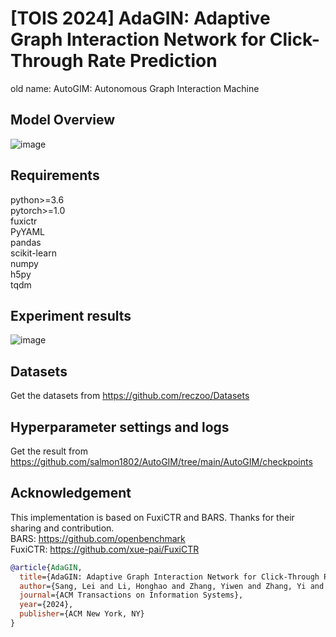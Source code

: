 # [TOIS 2024] AdaGIN: Adaptive Graph Interaction Network for Click-Through Rate Prediction
old name: AutoGIM: Autonomous Graph Interaction Machine
## Model Overview
![image](https://github.com/salmon1802/AdaGIN/assets/73091798/0f29234c-3244-4742-9009-0004007468ec)

## Requirements
python>=3.6  
pytorch>=1.0  
fuxictr  
PyYAML  
pandas  
scikit-learn  
numpy  
h5py  
tqdm  
## Experiment results
![image](https://github.com/user-attachments/assets/e1e5584b-08f7-49b9-8502-427c8a4b6389)

## Datasets
Get the datasets from https://github.com/reczoo/Datasets

## Hyperparameter settings and logs
Get the result from https://github.com/salmon1802/AutoGIM/tree/main/AutoGIM/checkpoints

## Acknowledgement
This implementation is based on FuxiCTR and BARS. Thanks for their sharing and contribution.  
BARS: https://github.com/openbenchmark  
FuxiCTR: https://github.com/xue-pai/FuxiCTR

```bibtex
@article{AdaGIN,
  title={AdaGIN: Adaptive Graph Interaction Network for Click-Through Rate Prediction},
  author={Sang, Lei and Li, Honghao and Zhang, Yiwen and Zhang, Yi and Yang, Yun},
  journal={ACM Transactions on Information Systems},
  year={2024},
  publisher={ACM New York, NY}
}
```
